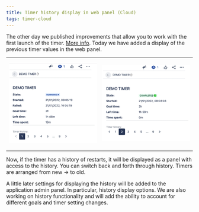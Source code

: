```yaml
---
title: Timer history display in web panel (Cloud)
tags: timer-cloud
---
```


The other day we published improvements that allow you to work with the first launch of the timer. [More info](https://jibrok.com/History-of-restarts-for-the-timer/).
Today we have added a display of the previous timer values in the web panel.
<table>
<tr>
<td><p style="text-align: center;"><a href="/uploads/timer-cloud/timerhistory-1.webp" target="_blank"><img src="/uploads/timer-cloud/timerhistory-1.webp" style="width:100%" loading="lazy"></a></p></td>
<td><p style="text-align: center;"><a href="/uploads/timer-cloud/timerhistory-2.webp" target="_blank"><img src="/uploads/timer-cloud/timerhistory-2.webp" style="width:100%" loading="lazy"></a></p></td>
</tr>
</table>


Now, if the timer has a history of restarts, it will be displayed as a panel with access to the history. You can switch back and forth through history. Timers are arranged from new -> to old.

A little later settings for displaying the history will be added to the application admin panel. In particular, history display options.
We are also working on history functionality and will add the ability to account for different goals and timer setting changes.